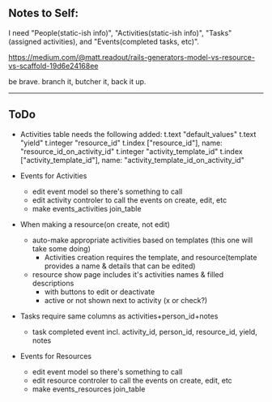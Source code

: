 ## Notes to Self: 

I need "People(static-ish info)", "Activities(static-ish info)", "Tasks"(assigned activities), and "Events(completed tasks, etc)".

https://medium.com/@matt.readout/rails-generators-model-vs-resource-vs-scaffold-19d6e24168ee

be brave. branch it, butcher it, back it up.


-------------------

## ToDo

* Activities table needs the following added:
    t.text "default_values" 
    t.text "yield"
    t.integer "resource_id"
      t.index ["resource_id"], name: "resource_id_on_activity_id"
    t.integer "activity_template_id"
      t.index ["activity_template_id"], name: "activity_template_id_on_activity_id"

* Events for Activities
  * edit event model so there's something to call
  * edit activity controler to call the events on create, edit, etc
  * make events_activities join_table


* When making a resource(on create, not edit)
  * auto-make appropriate activities based on templates (this one will take some doing)
    * Activities creation requires the template, and resource(template provides a name & details that can be edited)
  * resource show page includes it's activities names & filled descriptions 
    * with buttons to edit or deactivate
    * active or not shown next to activity (x or check?)

* Tasks require same columns as activities+person_id+notes
  * task completed event incl. activity_id, person_id, resource_id, yield, notes

* Events for Resources
  * edit event model so there's something to call
  * edit resource controler to call the events on create, edit, etc
  * make events_resources join_table
